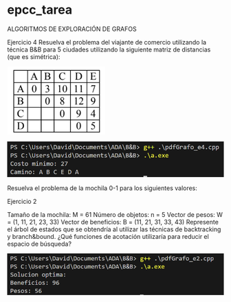 # epcc_tarea
ALGORITMOS DE EXPLORACIÓN DE GRAFOS

Ejercicio 4
Resuelva el problema del viajante de comercio utilizando la técnica B&B para 5
ciudades utilizando la siguiente matriz de distancias (que es simétrica):

![Alt text](tabla.png)


![Alt text](byb.png)

Resuelva el problema de la mochila 0-1 para los siguientes valores:

Ejercicio 2

Tamaño de la mochila: M = 61
Número de objetos: n = 5
Vector de pesos: W = (1, 11, 21, 23, 33)
Vector de beneficios: B = (11, 21, 31, 33, 43)
Represente el árbol de estados que se obtendría al utilizar las técnicas de
backtracking y branch&bound. ¿Qué funciones de acotación utilizaría para
reducir el espacio de búsqueda?

![Alt text](resultado.png)